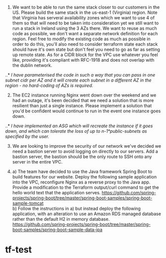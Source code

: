 1. We want to be able to run the same stack closer to our customers in the US. Please build the same stack in 
the us-east-1 (Virginia) region. Note that Virginia has serveral availability zones which we want to use 4 of them so 
that will need to be taken into consideration yet we still want to run a stack in Ireland using the 3 AZs there. We want
to reuse as much code as possible, we don't want a separate network definition for each region. Feel free to 
modify the existing code as much as possible in order to do this, you'll also need to consider terraform state each stack
should have it's own state but don't feel you need to go as far as setting up remote state. As for a CIDR block for the 
VPC use whatever you feel like, providing it's compliant with RFC-1918 and does not overlap with the dublin network.

..* _I have parameterised the code in such a way that you can pass in one subnet cidr per AZ and it will create each subnet in a different AZ in the region - no hard-coding of AZs is required._

2. The EC2 instance running Nginx went down over the weekend and we had an outage, it's been decided that we need a solution 
that is more resilient than just a single instance. Please implement a solution that you'd be confident would continue 
to run in the event one instance goes down. 

..* _I have implemented an ASG which will recreate the instance if it goes down, and which can tolerate the loss of up to n-1*public-subnets as specified by the user._

3. We are looking to improve the security of our network we've decided we need a bastion server to avoid logging on 
directly to our servers. Add a bastion server, the bastion should be the only route to SSH onto any server in the 
entire VPC.

4. a) The team have decided to use the Java framework Spring Boot to build features for our website. Deploy the following sample 
application into the VPC, reconfigure Nginx as a reverse proxy to the Java app. Provide a modification to the Terraform 
output/curl command to get the hello world text that the application serves. 
https://github.com/spring-projects/spring-boot/tree/master/spring-boot-samples/spring-boot-sample-tomcat
<br> b) Follow the instructions in a) but instead deploy the following application, with an alteration to use an Amazon 
RDS managed database rather than the default H2 in memory database. 
https://github.com/spring-projects/spring-boot/tree/master/spring-boot-samples/spring-boot-sample-data-jpa


# tf-test
